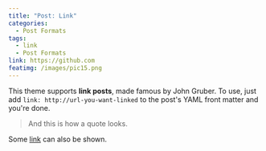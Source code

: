 ```yaml
---
title: "Post: Link"
categories:
  - Post Formats
tags:
  - link
  - Post Formats
link: https://github.com
featimg: /images/pic15.png
---
```


This theme supports **link posts**, made famous by John Gruber. To use, just add `link: http://url-you-want-linked` to the post's YAML front matter and you're done.

> And this is how a quote looks.

Some [link](#) can also be shown.
